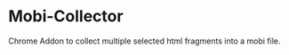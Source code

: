 Mobi-Collector
==============

Chrome Addon to collect multiple selected html fragments into a mobi file.